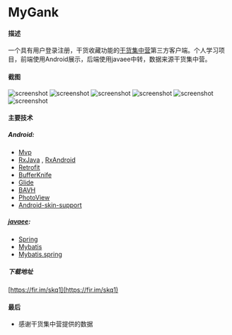 # MyGank
#### 描述

一个具有用户登录注册，干货收藏功能的[干货集中营](www.gank.io)第三方客户端。个人学习项目，前端使用Android展示，后端使用javaee中转，数据来源干货集中营。

#### 截图
![screenshot](C:\Users\zhanghao\Desktop\截图\screenshot1.png)
![screenshot](C:\Users\zhanghao\Desktop\截图\screenshot2.png)
![screenshot](C:\Users\zhanghao\Desktop\截图\screenshot3.png)
![screenshot](C:\Users\zhanghao\Desktop\截图\screenshot4.png)
![screenshot](C:\Users\zhanghao\Desktop\截图\screenshot5.png)
![screenshot](C:\Users\zhanghao\Desktop\截图\screenshot6.png)

#### 主要技术

##### Android:
- [Mvp]()
- [RxJava](https://github.com/ReactiveX/RxJava)   ,  [RxAndroid](https://github.com/ReactiveX/RxAndroid)
- [Retrofit](https://github.com/square/retrofit)
- [BufferKnife](http://jakewharton.github.io/butterknife/)
- [Glide](https://github.com/bumptech/glide)
- [BAVH](https://github.com/CymChad/BaseRecyclerViewAdapterHelper)
- [PhotoView](https://github.com/chrisbanes/PhotoView)
- [Android-skin-support](https://github.com/ximsfei/Android-skin-support)

##### [javaee](https://github.com/mask-hao/GankWeb):
- [Spring](https://spring.io/)
- [Mybatis](http://www.mybatis.org/mybatis-3/)
- [Mybatis.spring](http://www.mybatis.org/mybatis-3/)


##### 下载地址
[https://fir.im/skq1](https://fir.im/skq1)


#### 最后
- 感谢干货集中营提供的数据